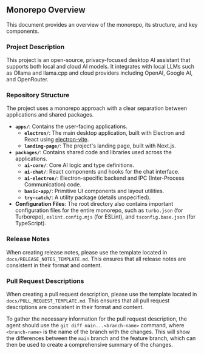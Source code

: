 ## Monorepo Overview

This document provides an overview of the monorepo, its structure, and key components.

### Project Description

This project is an open-source, privacy-focused desktop AI assistant that supports both local and cloud AI models. It integrates with local LLMs such as Ollama and llama.cpp and cloud providers including OpenAI, Google AI, and OpenRouter.

### Repository Structure

The project uses a monorepo approach with a clear separation between applications and shared packages.

-   **`apps/`**: Contains the user-facing applications.
    -   **`electron/`**: The main desktop application, built with Electron and React using [electron-vite](https://electron-vite.org/).
    -   **`landing-page/`**: The project's landing page, built with Next.js.
-   **`packages/`**: Contains shared code and libraries used across the applications.
    -   **`ai-core/`**: Core AI logic and type definitions.
    -   **`ai-chat/`**: React components and hooks for the chat interface.
    -   **`ai-electron/`**: Electron-specific backend and IPC (Inter-Process Communication) code.
    -   **`basic-app/`**: Primitive UI components and layout utilities.
    -   **`try-catch/`**: A utility package (details unspecified).
-   **Configuration Files**: The root directory also contains important configuration files for the entire monorepo, such as `turbo.json` (for Turborepo), `eslint.config.mjs` (for ESLint), and `tsconfig.base.json` (for TypeScript).

### Release Notes

When creating release notes, please use the template located in `docs/RELEASE_NOTES_TEMPLATE.md`. This ensures that all release notes are consistent in their format and content.

### Pull Request Descriptions

When creating a pull request description, please use the template located in `docs/PULL_REQUEST_TEMPLATE.md`. This ensures that all pull request descriptions are consistent in their format and content.

To gather the necessary information for the pull request description, the agent should use the `git diff main...<branch-name>` command, where `<branch-name>` is the name of the branch with the changes. This will show the differences between the `main` branch and the feature branch, which can then be used to create a comprehensive summary of the changes.

<!-- This file was initially generated by the AI agent gemini-2.5-pro to help other agents understand the project. -->